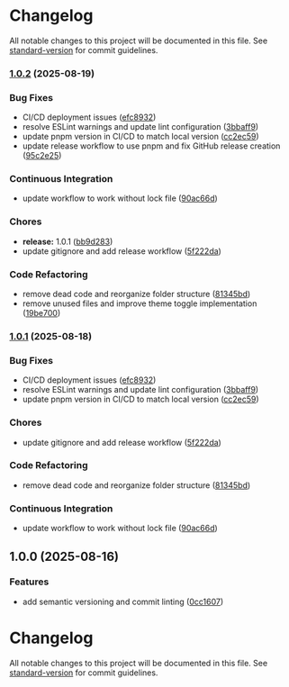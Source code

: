 # Changelog

All notable changes to this project will be documented in this file. See [standard-version](https://github.com/conventional-changelog/standard-version) for commit guidelines.

### [1.0.2](https://github.com/sarvarunajvm/port-react-folio/compare/v1.0.0...v1.0.2) (2025-08-19)


### Bug Fixes

* CI/CD deployment issues ([efc8932](https://github.com/sarvarunajvm/port-react-folio/commit/efc89322c38b1ced8f52fa0ed228d7e9ebd6a157))
* resolve ESLint warnings and update lint configuration ([3bbaff9](https://github.com/sarvarunajvm/port-react-folio/commit/3bbaff9c0fc52717ceb007ca45c10125d17e6492))
* update pnpm version in CI/CD to match local version ([cc2ec59](https://github.com/sarvarunajvm/port-react-folio/commit/cc2ec597ae1db84c46ca50ff41e5d2b40555e56a))
* update release workflow to use pnpm and fix GitHub release creation ([95c2e25](https://github.com/sarvarunajvm/port-react-folio/commit/95c2e25411dda3f2b4f01d868f1bca0bb243821e))


### Continuous Integration

* update workflow to work without lock file ([90ac66d](https://github.com/sarvarunajvm/port-react-folio/commit/90ac66d91a69aee02933a031ba0317af170b7086))


### Chores

* **release:** 1.0.1 ([bb9d283](https://github.com/sarvarunajvm/port-react-folio/commit/bb9d2830c949dfe00dce5beab84ae4c79fc75be9))
* update gitignore and add release workflow ([5f222da](https://github.com/sarvarunajvm/port-react-folio/commit/5f222da03a5adbe7bfa47eeb6d343de0c47e2e9b))


### Code Refactoring

* remove dead code and reorganize folder structure ([81345bd](https://github.com/sarvarunajvm/port-react-folio/commit/81345bdd10c95a1aa770f75af47f358aa195e28a))
* remove unused files and improve theme toggle implementation ([19be700](https://github.com/sarvarunajvm/port-react-folio/commit/19be700f8dee93b730f4fea934d34158f7b49359))

### [1.0.1](https://github.com/sarvarunajvm/port-react-folio/compare/v1.0.0...v1.0.1) (2025-08-18)


### Bug Fixes

* CI/CD deployment issues ([efc8932](https://github.com/sarvarunajvm/port-react-folio/commit/efc89322c38b1ced8f52fa0ed228d7e9ebd6a157))
* resolve ESLint warnings and update lint configuration ([3bbaff9](https://github.com/sarvarunajvm/port-react-folio/commit/3bbaff9c0fc52717ceb007ca45c10125d17e6492))
* update pnpm version in CI/CD to match local version ([cc2ec59](https://github.com/sarvarunajvm/port-react-folio/commit/cc2ec597ae1db84c46ca50ff41e5d2b40555e56a))


### Chores

* update gitignore and add release workflow ([5f222da](https://github.com/sarvarunajvm/port-react-folio/commit/5f222da03a5adbe7bfa47eeb6d343de0c47e2e9b))


### Code Refactoring

* remove dead code and reorganize folder structure ([81345bd](https://github.com/sarvarunajvm/port-react-folio/commit/81345bdd10c95a1aa770f75af47f358aa195e28a))


### Continuous Integration

* update workflow to work without lock file ([90ac66d](https://github.com/sarvarunajvm/port-react-folio/commit/90ac66d91a69aee02933a031ba0317af170b7086))

## 1.0.0 (2025-08-16)


### Features

* add semantic versioning and commit linting ([0cc1607](https://github.com/sarvarunajvm/port-react-folio/commit/0cc16075366997065461b37b391dea8f7d312a5f))

# Changelog

All notable changes to this project will be documented in this file. See [standard-version](https://github.com/conventional-changelog/standard-version) for commit guidelines.